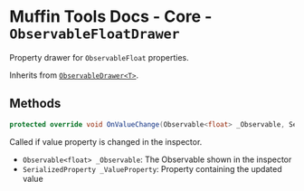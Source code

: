 # Muffin Tools Docs - Core - `ObservableFloatDrawer`

Property drawer for `ObservableFloat` properties.

Inherits from [`ObservableDrawer<T>`](./observable-drawer.md).

## Methods

```cs
protected override void OnValueChange(Observable<float> _Observable, SerializedProperty _ValueProperty)
```

Called if value property is changed in the inspector.

* `Observable<float> _Observable`: The Observable shown in the inspector
* `SerializedProperty _ValueProperty`: Property containing the updated value